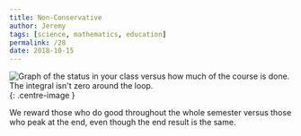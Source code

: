 ```yaml
---
title: Non-Conservative
author: Jeremy
tags: [science, mathematics, education]
permalink: /28
date: 2018-10-15
---
```


![Graph of the status in your class versus how much of the course is done. The integral isn't zero around the loop.](https://res.cloudinary.com/dh3hm8pb7/image/upload/c_scale,q_auto:best,w_615/v1535842816/Non-ConservativeForce.png){: .centre-image }

We reward those who do good throughout the whole semester versus those who peak at the end, even though the end result is the same.